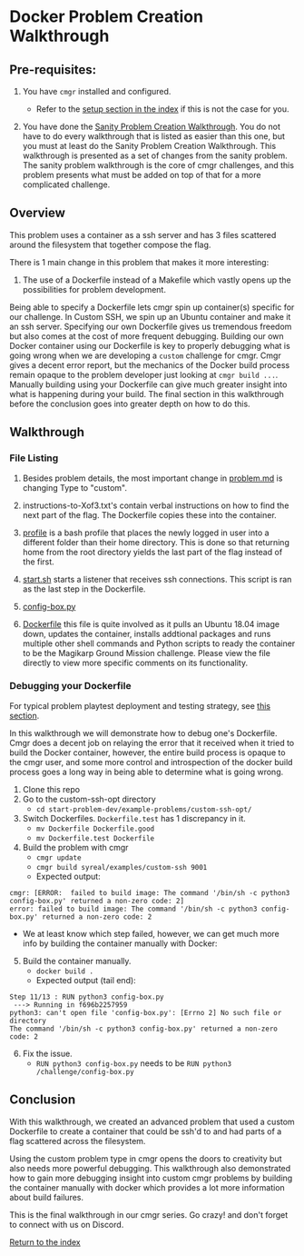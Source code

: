 # Docker Problem Creation Walkthrough


## Pre-requisites:

1. You have `cmgr` installed and configured.
    - Refer to the [setup section in the index](/README.md#setup)
      if this is not the case for you.

2. You have done the [Sanity Problem Creation Walkthrough](/example-problems/sanity-static-flag/README.md).
   You do not have to do every walkthrough that is listed as easier than this
   one, but you must at least do the Sanity Problem Creation Walkthrough. 
   This walkthrough is presented as a set of changes from the sanity problem.
   The sanity problem walkthrough is the core of cmgr challenges, and this 
   problem presents what must be added on top of that for a more complicated
   challenge.



## Overview

This problem uses a container as a ssh server and has 3 files scattered around
the filesystem that together compose the flag.

There is 1 main change in this problem that makes it more interesting:

1. The use of a Dockerfile instead of a Makefile which vastly opens up the
   possibilities for problem development.

Being able to specify a Dockerfile lets cmgr spin up container(s) specific for
our challenge. In Custom SSH, we spin up an Ubuntu container and make it an ssh
server. Specifying our own Dockerfile gives us tremendous freedom but also
comes at the cost of more frequent debugging. Building our own Docker container
using our Dockerfile is key to properly debugging what is going wrong when we
are developing a `custom` challenge for cmgr. Cmgr gives a decent error report,
but the mechanics of the Docker build process remain opaque to the problem
developer just looking at `cmgr build ...`. Manually building using your
Dockerfile can give much greater insight into what is happening during your
build. The final section in this walkthrough before the conclusion goes into
greater depth on how to do this.


## Walkthrough


### File Listing

1. Besides problem details, the most important change in
   [problem.md](/example-problems/custom-ssh-opt/problem.md) is changing Type to
   "custom".

2. instructions-to-Xof3.txt's contain verbal instructions on how to find the
   next part of the flag. The Dockerfile copies these into the container.

3. [profile](/example-problems/custom-ssh-opt/profile) is a bash profile that
   places the newly logged in user into a different folder than their home
   directory. This is done so that returning home from the root directory
   yields the last part of the flag instead of the first.
   
4. [start.sh](/example-problems/custom-ssh-opt/start.sh) starts a listener that
   receives ssh connections. This script is ran as the last step in the
   Dockerfile.
   
5. [config-box.py](/example-problems/custom-ssh-opt/config-box.py)
   
7. [Dockerfile](/example-problems/custom-ssh-opt/Dockerfile) this file is quite
   involved as it pulls an Ubuntu 18.04 image down, updates the container,
   installs addtional packages and runs multiple other shell commands and
   Python scripts to ready the container to be the Magikarp Ground Mission
   challenge. Please view the file directly to view more specific comments
   on its functionality.


### Debugging your Dockerfile

For typical problem playtest deployment and testing strategy, see 
[this section](/example-problems/sanity-static-flag#Deployment).

In this walkthrough we will demonstrate how to debug one's Dockerfile. Cmgr
does a decent job on relaying the error that it received when it tried to
build the Docker container, however, the entire build process is opaque to
the cmgr user, and some more control and introspection of the docker build
process goes a long way in being able to determine what is going wrong.

1. Clone this repo
2. Go to the custom-ssh-opt directory
    - `cd start-problem-dev/example-problems/custom-ssh-opt/`
3. Switch Dockerfiles. `Dockerfile.test` has 1 discrepancy in it.
    - `mv Dockerfile Dockerfile.good`
    - `mv Dockerfile.test Dockerfile`
4. Build the problem with cmgr
      - `cmgr update`
      - `cmgr build syreal/examples/custom-ssh 9001`
      - Expected output:
```
cmgr: [ERROR:  failed to build image: The command '/bin/sh -c python3 config-box.py' returned a non-zero code: 2]
error: failed to build image: The command '/bin/sh -c python3 config-box.py' returned a non-zero code: 2
```
* We at least know which step failed, however, we can get much more info
  by building the container manually with Docker:

5. Build the container manually.
    - `docker build .`
    - Expected output (tail end):
```
Step 11/13 : RUN python3 config-box.py
 ---> Running in f696b2257959
python3: can't open file 'config-box.py': [Errno 2] No such file or directory
The command '/bin/sh -c python3 config-box.py' returned a non-zero code: 2
```
6. Fix the issue.
    - `RUN python3 config-box.py` needs to be `RUN python3 /challenge/config-box.py`

## Conclusion

With this walkthrough, we created an advanced problem that used a custom
Dockerfile to create a container that could be ssh'd to and had parts of a
flag scattered across the filesystem.

Using the custom problem type in cmgr opens the doors to creativity but also
needs more powerful debugging. This walkthrough also demonstrated how to
gain more debugging insight into custom cmgr problems by building the
container manually with docker which provides a lot more information about
build failures.

This is the final walkthrough in our cmgr series. Go crazy! and don't forget
to connect with us on Discord.

[Return to the index](/README.md#walkthroughs)


